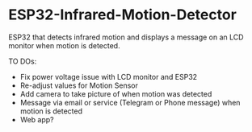 # ESP32-Infrared-Motion-Detector
ESP32 that detects infrared motion and displays a message on an LCD monitor when motion is detected.

TO DOs: 
* Fix power voltage issue with LCD monitor and ESP32 
* Re-adjust values for Motion Sensor 
* Add camera to take picture of when motion was detected 
* Message via email or service (Telegram or Phone message) when motion is detected
* Web app? 
